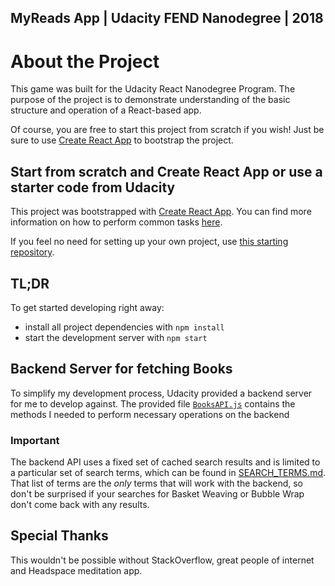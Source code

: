 ## MyReads App | Udacity FEND Nanodegree | 2018

# About the Project

This game was built for the Udacity React Nanodegree Program. The purpose of the project is to demonstrate understanding of the basic structure and operation of a React-based app.

Of course, you are free to start this project from scratch if you wish! Just be sure to use [Create React App](https://github.com/facebookincubator/create-react-app) to bootstrap the project.

## Start from scratch and Create React App or use a starter code from Udacity

This project was bootstrapped with [Create React App](https://github.com/facebookincubator/create-react-app). You can find more information on how to perform common tasks [here](https://github.com/facebookincubator/create-react-app/blob/master/packages/react-scripts/template/README.md).

If you feel no need for setting up your own project, use [this starting repository](https://github.com/udacity/reactnd-project-myreads-starter).

## TL;DR

To get started developing right away:

* install all project dependencies with `npm install`
* start the development server with `npm start`

## Backend Server for fetching Books

To simplify my development process, Udacity provided a backend server for me to develop against. The provided file [`BooksAPI.js`](src/BooksAPI.js) contains the methods I needed to perform necessary operations on the backend

### Important
The backend API uses a fixed set of cached search results and is limited to a particular set of search terms, which can be found in [SEARCH_TERMS.md](SEARCH_TERMS.md). That list of terms are the _only_ terms that will work with the backend, so don't be surprised if your searches for Basket Weaving or Bubble Wrap don't come back with any results.

## Special Thanks
This wouldn't be possible without StackOverflow, great people of internet and Headspace meditation app.